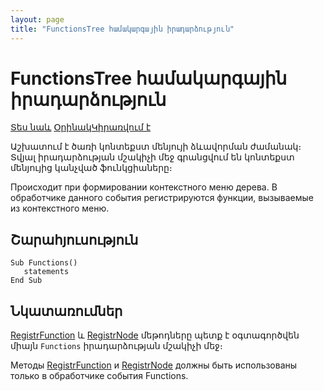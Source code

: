 ```yaml
---
layout: page
title: "FunctionsTree համակարգային իրադարձություն"
---
```


# FunctionsTree համակարգային իրադարձություն


[Տես նաև](../scriptstproced.md) [Օրինակ](../Examples/E_Functions.md)[Կիրառվում է](../Functions/Astree.md)

Աշխատում է ծառի կոնտեքստ մենյույի ձևավորման ժամանակ։ Տվյալ իրադարձության մշակիչի մեջ գրանցվում են կոնտեքստ մենյույից կանչված ֆունկցիաները։

Происходит при формировании контекстного меню дерева. В обработчике данного события регистрируются функции, вызываемые из контекстного меню.



## Շարահյուսություն

```as4x
Sub Functions()
   statements
End Sub
```

## Նկատառումներ

[RegistrFunction](../Functions/ASDOC/RegistrFunction.md) և [RegistrNode](../Functions/ASDOC/RegistrNode.md) մեթոդները պետք է օգտագործվեն միայն `Functions` իրադարձության մշակիչի մեջ։

Методы [RegistrFunction](../Functions/ASDOC/RegistrFunction.html) и [RegistrNode](../Functions/ASDOC/RegistrNode.html) должны быть использованы только в обработчике события Functions.
